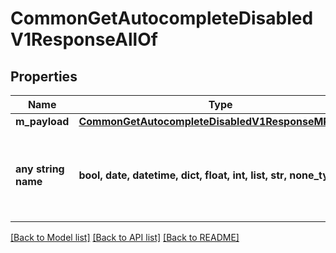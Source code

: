 # CommonGetAutocompleteDisabledV1ResponseAllOf


## Properties
Name | Type | Description | Notes
------------ | ------------- | ------------- | -------------
**m_payload** | [**CommonGetAutocompleteDisabledV1ResponseMPayload**](CommonGetAutocompleteDisabledV1ResponseMPayload.md) |  | 
**any string name** | **bool, date, datetime, dict, float, int, list, str, none_type** | any string name can be used but the value must be the correct type | [optional]

[[Back to Model list]](../README.md#documentation-for-models) [[Back to API list]](../README.md#documentation-for-api-endpoints) [[Back to README]](../README.md)


